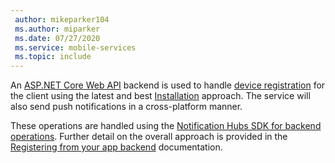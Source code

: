 ```yaml
---
 author: mikeparker104
 ms.author: miparker
 ms.date: 07/27/2020
 ms.service: mobile-services
 ms.topic: include
---
```


An [ASP.NET Core Web API](https://dotnet.microsoft.com/apps/aspnet/apis) backend is used to handle [device registration](https://docs.microsoft.com/azure/notification-hubs/notification-hubs-push-notification-registration-management#what-is-device-registration) for the client using the latest and best [Installation](https://docs.microsoft.com/azure/notification-hubs/notification-hubs-push-notification-registration-management#installations) approach. The service will also send push notifications in a cross-platform manner. 

These operations are handled using the [Notification Hubs SDK for backend operations](https://www.nuget.org/packages/Microsoft.Azure.NotificationHubs/). Further detail on the overall approach is provided in the [Registering from your app backend](https://docs.microsoft.com/azure/notification-hubs/notification-hubs-push-notification-registration-management#registration-management-from-a-backend) documentation.
